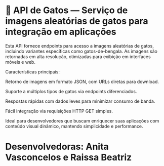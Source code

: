 # 🐾 API de Gatos — Serviço de imagens aleatórias de gatos para integração em aplicações

Esta API fornece endpoints para acesso a imagens aleatórias de gatos, incluindo variantes específicas como gatos-de-bengala. As imagens são retornadas em alta resolução, otimizadas para exibição em interfaces móveis e web.

Características principais:

Retorno de imagens em formato JSON, com URLs diretas para download.

Suporte a múltiplos tipos de gatos via endpoints diferenciados.

Respostas rápidas com dados leves para minimizar consumo de banda.

Fácil integração via requisições HTTP GET simples.

Ideal para desenvolvedores que buscam enriquecer suas aplicações com conteúdo visual dinâmico, mantendo simplicidade e performance.

# Desenvolvedoras: Anita Vasconcelos e Raissa Beatriz
